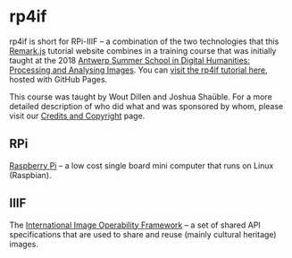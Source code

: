 # rp4if

rp4if is short for RPi-IIIF – a combination of the two technologies that this [Remark.js](https://github.com/gnab/remark) tutorial website combines in a training course that was initially taught at the 2018 [Antwerp Summer School in Digital Humanities: Processing and Analysing Images](https://www.uantwerpen.be/en/summer-schools/digital-humanities--/). You can [visit the rp4if tutorial here](https://woutdln.github.io/rp4if/#1), hosted with GitHub Pages.

This course was taught by Wout Dillen and Joshua Shaüble. For a more detailed description of who did what and was sponsored by whom, please visit our [Credits and Copyright](https://woutdln.github.io/rp4if/credits.html) page. 

## RPi

[Raspberry Pi](https://www.raspberrypi.org) – a low cost single board mini computer that runs on Linux (Raspbian). 

## IIIF

The [International Image Operability Framework](https://iiif.io) – a set of shared API specifications that are used to share and reuse (mainly cultural heritage) images.

